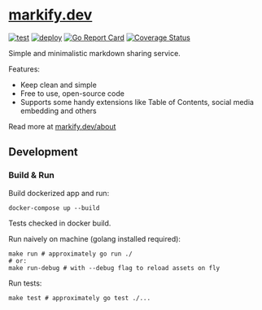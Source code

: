 # [markify.dev](https://markify.dev)

[![test](https://github.com/vdimir/markify/workflows/test/badge.svg)](https://github.com/vdimir/markify/actions?query=workflow%3Atest)
[![deploy](https://github.com/vdimir/markify/workflows/deploy/badge.svg)](https://github.com/vdimir/markify/actions?query=workflow%3Adeploy)
[![Go Report Card](https://goreportcard.com/badge/github.com/vdimir/markify)](https://goreportcard.com/report/github.com/vdimir/markify)
[![Coverage Status](https://coveralls.io/repos/github/vdimir/markify/badge.svg)](https://coveralls.io/github/vdimir/markify)

Simple and minimalistic markdown sharing service.

Features:
* Keep clean and simple
* Free to use, open-source code
* Supports some handy extensions like Table of Contents, social media embedding and others

Read more at [markify.dev/about](https://markify.dev/about)

## Development

### Build & Run

Build dockerized app and run:
```
docker-compose up --build
```
Tests checked in docker build.

Run naively on machine (golang installed required):
```
make run # approximately go run ./
# or:
make run-debug # with --debug flag to reload assets on fly
```

Run tests:
```
make test # approximately go test ./...
```

